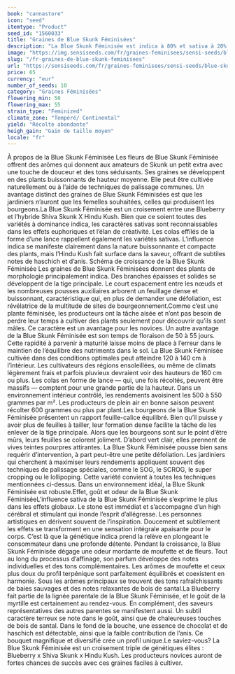```yaml
---
book: "cannastore"
icon: "seed"
itemtype: "Product"
seed_id: "1560033"
title: "Graines de Blue Skunk Féminisées"
description: "La Blue Skunk Féminisée est indica à 80% et sativa à 20%. Ses bourgeons denses et parfumés en forme de lance procurent des effets propices à la créativité."
image: "https://img.sensiseeds.com/fr/graines-feminisees/sensi-seeds/blue-skunk-femelle-image.png"
slug: "/fr-graines-de-blue-skunk-feminisees"
url: "https://sensiseeds.com/fr/graines-feminisees/sensi-seeds/blue-skunk-femelle?a_aid=cannastore"
price: 65
currency: "eur"
number_of_seeds: 10
category: "Graines Féminisées"
flowering_min: 50
flowering_max: 55
strain_type: "Feminized"
climate_zone: "Tempéré/ Continental"
yield: "Récolte abondante"
heigh_gain: "Gain de taille moyen"
locale: "fr"
---
```

À propos de la Blue Skunk Féminisée Les fleurs de Blue Skunk Féminisée offrent des arômes qui donnent aux amateurs de Skunk un petit extra avec une touche de douceur et des tons séduisants. Ses graines se développent en des plants buissonnants de hauteur moyenne. Elle peut être cultivée naturellement ou à l’aide de techniques de palissage communes. Un avantage distinct des graines de Blue Skunk Féminisées est que les jardiniers n’auront que les femelles souhaitées, celles qui produisent les bourgeons.La Blue Skunk Féminisée est un croisement entre une Blueberry et l’hybride Shiva Skunk X Hindu Kush. Bien que ce soient toutes des variétés à dominance indica, les caractères sativas sont reconnaissables dans les effets euphoriques et l’élan de créativité. Les colas effilés de la forme d’une lance rappellent également les variétés sativas. L’influence indica se manifeste clairement dans la nature buissonnante et compacte des plants, mais l’Hindu Kush fait surface dans la saveur, offrant de subtiles notes de haschich et d’anis. Schéma de croissance de la Blue Skunk Féminisée Les graines de Blue Skunk Féminisées donnent des plants de morphologie principalement indica. Des branches épaisses et solides se développent de la tige principale. Le court espacement entre les nœuds et les nombreuses pousses auxiliaires arborent un feuillage dense et buissonnant, caractéristique qui, en plus de demander une défoliation, est révélatrice de la multitude de sites de bourgeonnement.Comme c’est une plante féminisée, les producteurs ont la tâche aisée et n’ont pas besoin de perdre leur temps à cultiver des plants seulement pour découvrir qu’ils sont mâles. Ce caractère est un avantage pour les novices. Un autre avantage de la Blue Skunk Féminisée est son temps de floraison de 50 à 55 jours. Cette rapidité à parvenir à maturité laisse moins de place à l’erreur dans le maintien de l’équilibre des nutriments dans le sol. La Blue Skunk Féminisée cultivée dans des conditions optimales peut atteindre 120 à 140 cm à l’intérieur. Les cultivateurs des régions ensoleillées, ou même de climats légèrement frais et parfois pluvieux devraient voir des hauteurs de 160 cm ou plus. Les colas en forme de lance — qui, une fois récoltés, peuvent être massifs — comptent pour une grande partie de la hauteur. Dans un environnement intérieur contrôlé, les rendements avoisinent les 500 à 550 grammes par m². Les producteurs de plein air en bonne saison peuvent récolter 600 grammes ou plus par plant.Les bourgeons de la Blue Skunk Féminisée présentent un rapport feuille-calice équilibré. Bien qu’il puisse y avoir plus de feuilles à tailler, leur formation dense facilite la tâche de les enlever de la tige principale. Alors que les bourgeons sont sur le point d’être mûrs, leurs feuilles se colorent joliment. D’abord vert clair, elles prennent de vives teintes pourpres attirantes. La Blue Skunk Féminisée pousse bien sans requérir d’intervention, à part peut-être une petite défoliation. Les jardiniers qui cherchent à maximiser leurs rendements appliquent souvent des techniques de palissage spéciales, comme le SOG, le SCROG, le super cropping ou le lollipoping. Cette variété convient à toutes les techniques mentionnées ci-dessus. Dans un environnement idéal, la Blue Skunk Féminisée est robuste.Effet, goût et odeur de la Blue Skunk FéminiséeL’influence sativa de la Blue Skunk Féminisée s’exprime le plus dans les effets globaux. Le stone est immédiat et s’accompagne d’un high cérébral et stimulant qui inonde l’esprit d’allégresse. Les personnes artistiques en dérivent souvent de l’inspiration. Doucement et subtilement les effets se transforment en une sensation intégrale apaisante pour le corps. C’est là que la génétique indica prend la relève en plongeant le consommateur dans une profonde détente. Pendant la croissance, la Blue Skunk Féminisée dégage une odeur mordante de moufette et de fleurs. Tout au long du processus d’affinage, son parfum développe des notes individuelles et des tons complémentaires. Les arômes de moufette et ceux plus doux du profil terpénique sont parfaitement équilibrés et coexistent en harmonie. Sous les arômes principaux se trouvent des tons rafraîchissants de baies sauvages et des notes relaxantes de bois de santal.La Blueberry fait partie de la lignée parentale de la Blue Skunk Féminisée, et le goût de la myrtille est certainement au rendez-vous. En complément, des saveurs représentatives des autres parentes se manifestent aussi. Un subtil caractère terreux se note dans le goût, ainsi que de chaleureuses touches de bois de santal. Dans le fond de la bouche, une essence de chocolat et de haschich est détectable, ainsi que la faible contribution de l’anis. Ce bouquet magnifique et diversifié crée un profil unique.Le saviez-vous? La Blue Skunk Féminisée est un croisement triple de génétiques élites : Blueberry x Shiva Skunk x Hindu Kush. Les producteurs novices auront de fortes chances de succès avec ces graines faciles à cultiver.
